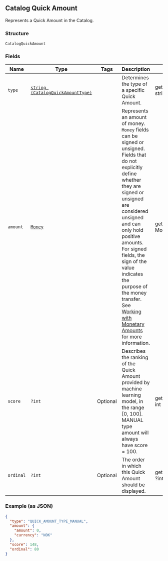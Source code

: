 ## Catalog Quick Amount

Represents a Quick Amount in the Catalog.

### Structure

`CatalogQuickAmount`

### Fields

| Name | Type | Tags | Description | Getter | Setter |
|  --- | --- | --- | --- | --- | --- |
| `type` | [`string (CatalogQuickAmountType)`](/doc/models/catalog-quick-amount-type.md) |  | Determines the type of a specific Quick Amount. | getType(): string | setType(string type): void |
| `amount` | [`Money`](/doc/models/money.md) |  | Represents an amount of money. `Money` fields can be signed or unsigned.<br>Fields that do not explicitly define whether they are signed or unsigned are<br>considered unsigned and can only hold positive amounts. For signed fields, the<br>sign of the value indicates the purpose of the money transfer. See<br>[Working with Monetary Amounts](https://developer.squareup.com/docs/build-basics/working-with-monetary-amounts)<br>for more information. | getAmount(): Money | setAmount(Money amount): void |
| `score` | `?int` | Optional | Describes the ranking of the Quick Amount provided by machine learning model, in the range [0, 100].<br>MANUAL type amount will always have score = 100. | getScore(): ?int | setScore(?int score): void |
| `ordinal` | `?int` | Optional | The order in which this Quick Amount should be displayed. | getOrdinal(): ?int | setOrdinal(?int ordinal): void |

### Example (as JSON)

```json
{
  "type": "QUICK_AMOUNT_TYPE_MANUAL",
  "amount": {
    "amount": 0,
    "currency": "NOK"
  },
  "score": 148,
  "ordinal": 80
}
```

